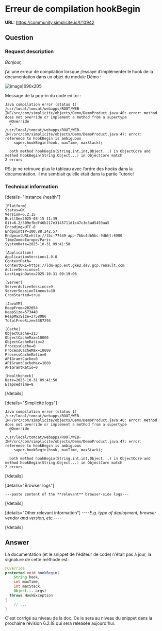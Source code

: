# Erreur de compilation hookBegin

**URL:** https://community.simplicite.io/t/10942

## Question
### Request description

*Bonjour,*

j’ai une erreur de compilation lorsque j’essaye d’implémenter le hook de la documentation dans un objet du module Démo : 

![image|690x205](upload://yv3a8pdAV9L89jcA8culdOru9gN.png)

Message de la pop-in du code editor : 

```
Java compilation error (status 1)
/usr/local/tomcat/webapps/ROOT/WEB-INF/src/com/simplicite/objects/Demo/DemoProduct.java:40: error: method does not override or implement a method from a supertype
  @Override
  ^
/usr/local/tomcat/webapps/ROOT/WEB-INF/src/com/simplicite/objects/Demo/DemoProduct.java:47: error: reference to hookBegin is ambiguous
    super.hookBegin(hook, maxTime, maxStack);
         ^
  both method hookBegin(String,int,int,Object...) in ObjectCore and method hookBegin(String,Object...) in ObjectCore match
2 errors
```

PS: je ne retrouve plus le tableau avec l’ordre des hooks dans la documentation. Il me semblait qu’elle était dans la partie Tutoriel

### Technical information

[details="Instance /health"]
```text
[Platform]
Status=OK
Version=6.2.15
BuiltOn=2025-08-15 11:39
Git=6.2/309efbdf46b217e3145711d1c47c3e5ad5459aa5
Encoding=UTF-8
EndpointIP=100.88.242.57
EndpointURL=http://lbc-77449-app-7bbc4db5bc-9dbht:8080
TimeZone=Europe/Paris
SystemDate=2025-10-31 09:41:50

[Application]
ApplicationVersion=1.0.0
ContextPath=
ContextURL=https://ldm-app.ext.gke2.dev.gcp.renault.com
ActiveSessions=1
LastLoginDate=2025-10-31 09:19:06

[Server]
ServerActiveSessions=9
ServerSessionTimeout=30
CronStarted=true

[JavaVM]
HeapFree=202654
HeapSize=573440
HeapMaxSize=3758080
TotalFreeSize=3387294

[Cache]
ObjectCache=213
ObjectCacheMax=10000
ObjectCacheRatio=2
ProcessCache=0
ProcessCacheMax=10000
ProcessCacheRatio=0
APIGrantCache=0
APIGrantCacheMax=1000
APIGrantRatio=0

[Healthcheck]
Date=2025-10-31 09:41:50
ElapsedTime=8
```

[/details]

[details="Simplicité logs"]
```text
Java compilation error (status 1)
/usr/local/tomcat/webapps/ROOT/WEB-INF/src/com/simplicite/objects/Demo/DemoProduct.java:40: error: method does not override or implement a method from a supertype
  @Override
  ^
/usr/local/tomcat/webapps/ROOT/WEB-INF/src/com/simplicite/objects/Demo/DemoProduct.java:47: error: reference to hookBegin is ambiguous
    super.hookBegin(hook, maxTime, maxStack);
         ^
  both method hookBegin(String,int,int,Object...) in ObjectCore and method hookBegin(String,Object...) in ObjectCore match
2 errors
```

[/details]

[details="Browser logs"]
```text
---paste content of the **relevant** browser-side logs---
```

[/details]

[details="Other relevant information"]
*----E.g. type of deployment, browser vendor and version, etc.----*

[/details]

## Answer
La documentation (et le snippet de l'éditeur de code) n'était pas à jour, la signature de cette méthode est:

```java
@Override
protected void hookBegin(
    String hook,
    int maxTime,
    int maxStack,
    Object... args)
  throws HookException
{
    // ...		
}
```

C'est corrigé au niveau de la doc. Ce le sera au niveau du snippet dans la prochaine révision 6.2.18 qui sera releasée aujourd'hui.
